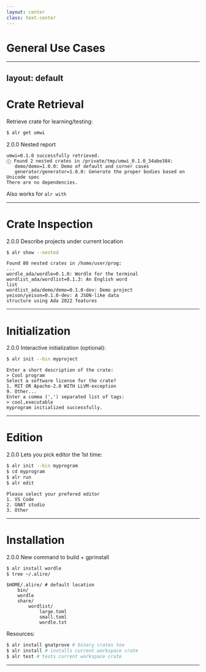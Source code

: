 ```yaml
---
layout: center
class: text-center
---
```


# General Use Cases

---
layout: default
---

# Crate Retrieval

Retrieve crate for learning/testing:

```bash
$ alr get umwi
```

<badge color="purple">2.0.0</badge> Nested report
```text
umwi=0.1.0 successfully retrieved.
ⓘ Found 2 nested crates in /private/tmp/umwi_0.1.0_34abe384:
   demo/demo=1.0.0: Demo of default and corner cases
   generator/generator=1.0.0: Generate the proper bodies based on Unicode spec
There are no dependencies.
```

Also works for `alr with`

---

# Crate Inspection


<badge color="purple">2.0.0</badge> Describe projects under current location

```bash
$ alr show --nested
```

```text
Found 80 nested crates in /home/user/prog:
...
wordle_ada/wordle=0.1.0: Wordle for the terminal
wordlist_ada/wordlist=0.1.3: An English word 
list
wordlist_ada/demo/demo=0.1.0-dev: Demo project
yeison/yeison=0.1.0-dev: A JSON-like data
structure using Ada 2022 features
```

---

# Initialization

<badge color="purple">2.0.0</badge> Interactive initialization (optional):

```bash
$ alr init --bin myproject
```

```text
Enter a short description of the crate:
> Cool program
Select a software license for the crate?
1. MIT OR Apache-2.0 WITH LLVM-exception
9. Other...
Enter a comma (',') separated list of tags:
> cool,executable
myprogram initialized successfully.
```

---

# Edition

<badge color="purple">2.0.0</badge> Lets you pick editor the 1st time:

```bash
$ alr init --bin myprogram
$ cd myprogram
$ alr run
$ alr edit
```

```
Please select your prefered editor 
1. VS Code
2. GNAT studio
3. Other
```

---

# Installation

<badge color="purple">2.0.0</badge> New command to build + gprinstall

```bash
$ alr install wordle
$ tree ~/.alire/
```

```
$HOME/.alire/ # default location
    bin/
    wordle
    share/
        wordlist/
            large.toml
            small.toml
            wordle.txt
```

Resources:

```bash
$ alr install gnatprove # binary crates too
$ alr install # installs current workspace crate
$ alr test # tests current workspace crate
```

---